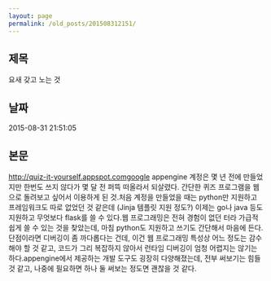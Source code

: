 ```yaml
---
layout: page
permalink: /old_posts/201508312151/
---
```


## 제목
요새 갖고 노는 것

## 날짜
2015-08-31 21:51:05

## 본문
http://quiz-it-yourself.appspot.comgoogle appengine 계정은 몇 년 전에 만들었지만 한번도 쓰지 않다가 몇 달 전 퍼뜩 떠올라서 되살렸다. 간단한 퀴즈 프로그램을 웹으로 돌려보고 싶어서 이용하게 된 것.처음 계정을 만들었을 때는 python만 지원하고 프레임워크도 따로 없었던 것 같은데 (Jinja 템플릿 지원 정도?) 이제는 go나 java 등도 지원하고 무엇보다 flask를 쓸 수 있다.웹 프로그래밍은 전혀 경험이 없던 터라 가급적 쉽게 쓸 수 있는 것을 찾았는데, 마침 python도 지원하고 쓰기도 간단해서 마음에 든다.단점이라면 디버깅이 좀 까다롭다는 건데, 이건 웹 프로그래밍 특성상 어느 정도는 감수해야 할 것 같고, 코드가 그리 복잡하지 않아서 런타임 디버깅이 엄청 어렵지는 않기는 하다.appengine에서 제공하는 개발 도구도 굉장히 다양해졌는데, 전부 써보기는 힘들 것 같고, 나중에 필요하면 하나 둘 써보는 정도면 괜찮을 것 같다.